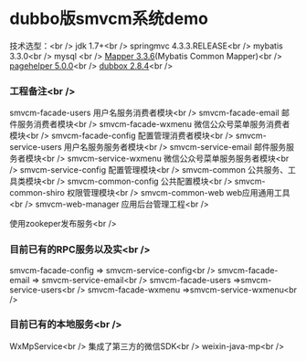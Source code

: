 # dubbo版smvcm系统demo
技术选型：<br /\>
jdk				1.7+<br /\>
springmvc		4.3.3.RELEASE<br /\>
mybatis			3.3.0<br /\>
mysql			<br /\>
[Mapper			3.3.6](https://github.com/abel533/Mapper)(Mybatis Common Mapper)<br /\>
[pagehelper		5.0.0](https://github.com/pagehelper/Mybatis-PageHelper/blob/master/README_zh.md)<br /\>
[dubbox			2.8.4](https://github.com/zhkm4321/dubbox/)<br /\>
### 工程备注<br /\>
smvcm-facade-users			用户名服务消费者模块<br /\>
smvcm-facade-email			邮件服务消费者模块<br /\>
smvcm-facade-wxmenu			微信公众号菜单服务消费者模块<br /\>
smvcm-facade-config			配置管理消费者模块<br /\>
smvcm-service-users			用户名服务服务者模块<br /\>
smvcm-service-email			邮件服务服务者模块<br /\>
smvcm-service-wxmenu		微信公众号菜单服务服务者模块<br /\>
smvcm-service-config		配置管理模块<br /\>
smvcm-common				公共服务、工具类模块<br /\>
smvcm-common-config			公共配置模块<br /\>
smvcm-common-shiro			权限管理模块<br /\>
smvcm-common-web			web应用通用工具<br /\>
smvcm-web-manager			应用后台管理工程<br /\>

使用zookeper发布服务<br /\>
### 目前已有的RPC服务以及实<br /\>
smvcm-facade-config => smvcm-service-config<br /\>
smvcm-facade-email => smvcm-service-email<br /\>
smvcm-facade-users =>smvcm-service-users<br /\>
smvcm-facade-wxmenu =>smvcm-service-wxmenu<br /\>
### 目前已有的本地服务<br /\>
WxMpService<br /\>
集成了第三方的微信SDK<br /\>
weixin-java-mp<br /\>